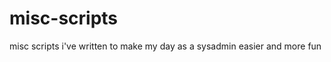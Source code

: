 misc-scripts
============

misc scripts i've written to make my day as a sysadmin easier and more fun

